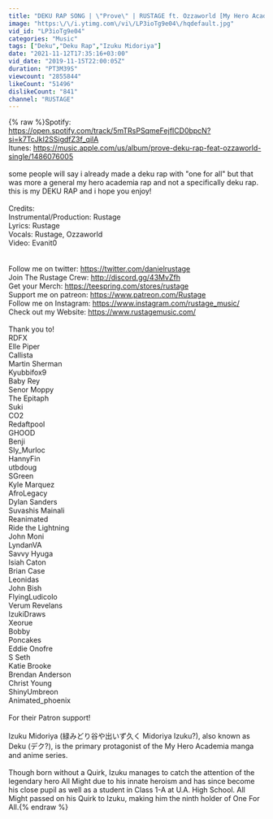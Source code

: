 ```yaml
---
title: "DEKU RAP SONG | \"Prove\" | RUSTAGE ft. Ozzaworld [My Hero Academia]"
image: "https:\/\/i.ytimg.com\/vi\/LP3ioTg9e04\/hqdefault.jpg"
vid_id: "LP3ioTg9e04"
categories: "Music"
tags: ["Deku","Deku Rap","Izuku Midoriya"]
date: "2021-11-12T17:35:16+03:00"
vid_date: "2019-11-15T22:00:05Z"
duration: "PT3M39S"
viewcount: "2855844"
likeCount: "51496"
dislikeCount: "841"
channel: "RUSTAGE"
---
```

{% raw %}Spotify: <a rel="nofollow" target="blank" href="https://open.spotify.com/track/5mTRsPSqmeFejfICD0bpcN?si=k7TcJkI2SSigdfZ3f_qilA">https://open.spotify.com/track/5mTRsPSqmeFejfICD0bpcN?si=k7TcJkI2SSigdfZ3f_qilA</a><br />Itunes: <a rel="nofollow" target="blank" href="https://music.apple.com/us/album/prove-deku-rap-feat-ozzaworld-single/1486076005">https://music.apple.com/us/album/prove-deku-rap-feat-ozzaworld-single/1486076005</a><br /><br />some people will say i already made a deku rap with &quot;one for all&quot; but that was more a general my hero academia rap and not a specifically deku rap. this is my DEKU RAP and i hope you enjoy!<br /><br />Credits:<br />Instrumental/Production: Rustage<br />Lyrics: Rustage<br />Vocals: Rustage, Ozzaworld<br />Video: Evanit0<br /><br /><br />Follow me on twitter: <a rel="nofollow" target="blank" href="https://twitter.com/danielrustage">https://twitter.com/danielrustage</a><br />Join The Rustage Crew: <a rel="nofollow" target="blank" href="http://discord.gg/43MvZfh">http://discord.gg/43MvZfh</a> <br />Get your Merch: <a rel="nofollow" target="blank" href="https://teespring.com/stores/rustage">https://teespring.com/stores/rustage</a>  <br />Support me on patreon: <a rel="nofollow" target="blank" href="https://www.patreon.com/Rustage">https://www.patreon.com/Rustage</a><br />Follow me on Instagram: <a rel="nofollow" target="blank" href="https://www.instagram.com/rustage_music/">https://www.instagram.com/rustage_music/</a><br />Check out my Website: <a rel="nofollow" target="blank" href="https://www.rustagemusic.com/">https://www.rustagemusic.com/</a><br /><br />Thank you to!<br />RDFX<br />Elle Piper<br />Callista<br />Martin Sherman<br />Kyubbifox9<br />Baby Rey<br />Senor Moppy<br />The Epitaph<br />Suki<br />CO2<br />Redaftpool<br />GHOOD<br />Benji<br />Sly_Murloc<br />HannyFin<br />utbdoug<br />SGreen<br />Kyle Marquez<br />AfroLegacy<br />Dylan Sanders<br />Suvashis Mainali<br />Reanimated<br />Ride the Lightning<br />John Moni<br />LyndanVA<br />Savvy Hyuga<br />Isiah Caton<br />Brian Case<br />Leonidas<br />John Bish<br />FlyingLudicolo<br />Verum Revelans<br />IzukiDraws<br />Xeorue<br />Bobby<br />Poncakes<br />Eddie Onofre<br />S Seth<br />Katie Brooke<br />Brendan Anderson<br />Christ Young<br />ShinyUmbreon<br />Animated_phoenix<br /><br />For their Patron support!<br /><br />Izuku Midoriya (緑みどり谷や出いず久く Midoriya Izuku?), also known as Deku (デク?), is the primary protagonist of the My Hero Academia manga and anime series.<br /><br />Though born without a Quirk, Izuku manages to catch the attention of the legendary hero All Might due to his innate heroism and has since become his close pupil as well as a student in Class 1-A at U.A. High School. All Might passed on his Quirk to Izuku, making him the ninth holder of One For All.{% endraw %}

